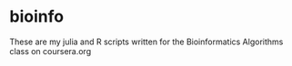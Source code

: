 bioinfo
=======
These are my julia and R scripts written for the Bioinformatics Algorithms class on coursera.org

